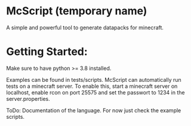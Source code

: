 # McScript (temporary name)

A simple and powerful tool to generate datapacks for minecraft.

Getting Started:
================

Make sure to have python >= 3.8 installed.

Examples can be found in tests/scripts.
McScript can automatically run tests on a minecraft server. To enable this, start a minecraft server on localhost, enable rcon on port 25575 and set the passwort to 1234 in the server.properties. 

ToDo: Documentation of the language. For now just check the example scripts.
